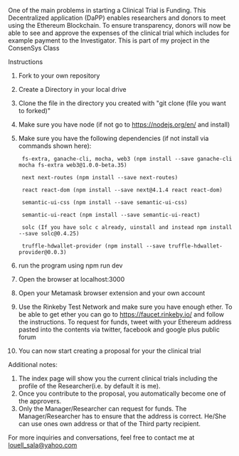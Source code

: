 One of the main problems in starting a Clinical Trial is Funding. This Decentralized application (DaPP) enables researchers and 
donors to meet using the Ethereum Blockchain. To ensure transparency, donors will now be able to see and approve the expenses of the clinical trial which includes for example payment to the Investigator. This is part of my project in the ConsenSys Class

Instructions

1. Fork to your own repository 

2. Create a Directory in your local drive

3. Clone the file in the directory you created with "git clone (file you want to forked)"

4. Make sure you have node (if not go to https://nodejs.org/en/ and install)

5. Make sure you have the following dependencies (if not install via commands shown here):

        fs-extra, ganache-cli, mocha, web3 (npm install --save ganache-cli mocha fs-extra web3@1.0.0-beta.35)

        next next-routes (npm install --save next-routes) 

        react react-dom (npm install --save next@4.1.4 react react-dom) 

        semantic-ui-css (npm install --save semantic-ui-css)

        semantic-ui-react (npm install --save semantic-ui-react) 

        solc (If you have solc c already, uinstall and instead npm install --save solc@0.4.25)

        truffle-hdwallet-provider (npm install --save truffle-hdwallet-provider@0.0.3)


6. run the program using npm run dev

7. Open the browser at localhost:3000

8. Open your Metamask browser extension and your own account

9. Use the Rinkeby Test Network and make sure you have enough ether.
To be able to get ether you can go to https://faucet.rinkeby.io/ 
and follow the instructions. To request for funds, tweet with your Ethereum address pasted into the contents
via twitter, facebook and google plus public forum

10. You can now start creating a proposal for your the clinical trial 

Additional notes: 
1. The index page will show you the current clinical trials including the profile of the Researcher(i.e. by default it is me). 
2. Once you contribute to the proposal, you automatically become one of the approvers.
3. Only the Manager/Researcher can request for funds. The Manager/Researcher has to ensure that the address is correct. He/She can use ones own address or that of the Third party recipient.

For more inquiries and conversations, feel free to contact me at louell_sala@yahoo.com
